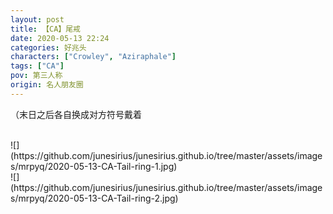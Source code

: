 ```yaml
---
layout: post
title: 【CA】尾戒
date: 2020-05-13 22:24
categories: 好兆头
characters: ["Crowley", "Aziraphale"]
tags: ["CA"]
pov: 第三人称
origin: 名人朋友圈
---
```


（末日之后各自换成对方符号戴着

<br>
![](https://github.com/junesirius/junesirius.github.io/tree/master/assets/images/mrpyq/2020-05-13-CA-Tail-ring-1.jpg)

<br>
![](https://github.com/junesirius/junesirius.github.io/tree/master/assets/images/mrpyq/2020-05-13-CA-Tail-ring-2.jpg)
